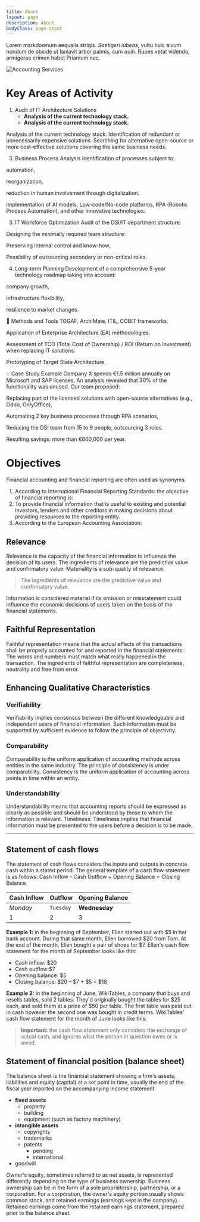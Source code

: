 ```yaml
---
title: About
layout: page
description: About
bodyClass: page-about
---
```


Lorem markdownum aequalis strigis. _Saetigeri iubeas_, vultu huic alvum nondum
de obside ut laniavit arbor palmis, cum quin. Rupes vetat videndo, armigerae
crimen habet Priamum nec.

![Accounting Services](/images/thom-holmes-Lrfw0U_o9I0-unsplash.jpg)


# Key Areas of Activity

1. Audit of IT Architecture Solutions
   - **Analysis of the current technology stack.**
   - **Analysis of the current technology stack.**


Analysis of the current technology stack.
Identification of redundant or unnecessarily expensive solutions.
Searching for alternative open-source or more cost-effective solutions covering the same business needs.

3. Business Process Analysis
Identification of processes subject to:

automation,

reorganization,

reduction in human involvement through digitalization.

Implementation of AI models, Low-code/No-code platforms, RPA (Robotic Process Automation), and other innovative technologies.

3. IT Workforce Optimization
Audit of the DSI/IT department structure.

Designing the minimally required team structure:

Preserving internal control and know-how,

Possibility of outsourcing secondary or non-critical roles.

4. Long-term Planning
Development of a comprehensive 5-year technology roadmap taking into account:

company growth,

infrastructure flexibility,

resilience to market changes.

🔧 Methods and Tools
TOGAF, ArchiMate, ITIL, COBIT frameworks.

Application of Enterprise Architecture (EA) methodologies.

Assessment of TCO (Total Cost of Ownership) / ROI (Return on Investment) when replacing IT solutions.

Prototyping of Target State Architecture.

💡 Case Study Example
Company X spends €1.5 million annually on Microsoft and SAP licenses. An analysis revealed that 30% of the functionality was unused. Our team proposed:

Replacing part of the licensed solutions with open-source alternatives (e.g., Odoo, OnlyOffice),

Automating 2 key business processes through RPA scenarios,

Reducing the DSI team from 15 to 9 people, outsourcing 3 roles.

Resulting savings: more than €600,000 per year.




# Objectives

Financial accounting and financial reporting are often used as synonyms.

1. According to International Financial Reporting Standards: the objective of financial reporting is:
2. To provide financial information that is useful to existing and potential investors, lenders and other creditors in making decisions about providing resources to the reporting entity.
3. According to the European Accounting Association:

## Relevance

Relevance is the capacity of the financial information to influence the decision of its users. The ingredients of relevance are the predictive value and confirmatory value. Materiality is a sub-quality of relevance.

> The ingredients of relevance are the predictive value and confirmatory value.

Information is considered material if its omission or misstatement could influence the economic decisions of users taken on the basis of the financial statements.

## Faithful Representation

Faithful representation means that the actual effects of the transactions shall be properly accounted for and reported in the financial statements. The words and numbers must match what really happened in the transaction. The ingredients of faithful representation are completeness, neutrality and free from error.

## Enhancing Qualitative Characteristics

### Verifiability

Verifiability implies consensus between the different knowledgeable and independent users of financial information. Such information must be supported by sufficient evidence to follow the principle of objectivity.

### Comparability

Comparability is the uniform application of accounting methods across entities in the same industry. The principle of consistency is under comparability. Consistency is the uniform application of accounting across points in time within an entity.

### Understandability

Understandability means that accounting reports should be expressed as clearly as possible and should be understood by those to whom the information is relevant.
Timeliness: Timeliness implies that financial information must be presented to the users before a decision is to be made.

---

## Statement of cash flows

The statement of cash flows considers the inputs and outputs in concrete cash within a stated period. The general template of a cash flow statement is as follows: Cash Inflow - Cash Outflow + Opening Balance = Closing Balance

| Cash Inflow | Outflow   | Opening Balance |
| ----------- | --------- | --------------- |
| _Monday_    | `Tuesday` | **Wednesday**   |
| 1           | 2         | 3               |

**Example 1:** in the beginning of September, Ellen started out with $5 in her bank account. During that same month, Ellen borrowed $20 from Tom. At the end of the month, Ellen bought a pair of shoes for $7. Ellen's cash flow statement for the month of September looks like this:

- Cash inflow: $20
- Cash outflow:$7
- Opening balance: $5
- Closing balance: $20 – $7 + $5 = $18

**Example 2:** in the beginning of June, WikiTables, a company that buys and resells tables, sold 2 tables. They'd originally bought the tables for $25 each, and sold them at a price of $50 per table. The first table was paid out in cash however the second one was bought in credit terms. WikiTables' cash flow statement for the month of June looks like this:

> **Important:** the cash flow statement only considers the exchange of actual cash, and ignores what the person in question owes or is owed.

## Statement of financial position (balance sheet)

The balance sheet is the financial statement showing a firm's assets, liabilities and equity (capital) at a set point in time, usually the end of the fiscal year reported on the accompanying income statement.

- **fixed assets**
  - property
  - building
  - equipment (such as factory machinery)
- **intangible assets**
  - copyrights
  - trademarks
  - patents
    - pending
    - international
- goodwill

Owner's equity, sometimes referred to as net assets, is represented differently depending on the type of business ownership. Business ownership can be in the form of a sole proprietorship, partnership, or a corporation. For a corporation, the owner's equity portion usually shows common stock, and retained earnings (earnings kept in the company). Retained earnings come from the retained earnings statement, prepared prior to the balance sheet.
